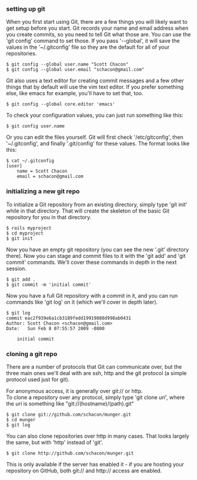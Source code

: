 ### setting up git

When you first start using Git, there are a few things you will likely want
to get setup before you start.  Git records your name and email address when
you create commits, so you need to tell Git what those are.  You can use the
'git config' command to set those.  If you pass '--global', it will save the values
in the '~/.gitconfig' file so they are the default for all of your repositories.

	$ git config --global user.name "Scott Chacon"
	$ git config --global user.email "schacon@gmail.com"

Git also uses a text editor for creating commit messages and a few other things
that by default will use the vim text editor.  If you prefer something else, like
emacs for example, you'll have to set that, too.

	$ git config --global core.editor 'emacs'

To check your configuration values, you can just run something like this:

	$ git config user.name

Or you can edit the files yourself.  Git will first check '/etc/gitconfig', then
'~/.gitconfig', and finally '.git/config' for these values.  The format looks
like this:

	$ cat ~/.gitconfig
	[user]
		name = Scott Chacon
		email = schacon@gmail.com

### initializing a new git repo

To initialize a Git repository from an existing directory, simply type 'git init'
while in that directory.  That will create the skeleton of the basic Git repository
for you in that directory.

	$ rails myproject
	$ cd myproject
	$ git init
	
Now you have an empty git repository (you can see the new '.git' directory there).
Now you can stage and commit files to it with the 'git add' and 'git commit'
commands.  We'll cover these commands in depth in the next session.

	$ git add .
	$ git commit -m 'initial commit'
	
Now you have a full Git repository with a commit in it, and you can run 
commands like 'git log' on it (which we'll cover in depth later).

	$ git log
	commit eac2f939e6a1cb3189fedd19919888d998ab0431
	Author: Scott Chacon <schacon@gmail.com>
	Date:   Sun Feb 8 07:55:57 2009 -0800

	    initial commit

### cloning a git repo

There are a number of protocols that Git can communicate over, but the three
main ones we'll deal with are ssh, http and the git protocol (a simple protocol
used just for git).  

For anonymous access, it is generally over git:// or http.  
To clone a repository over any protocol, simply type 'git clone _uri_', where
the _uri_ is something like "git://(hostname)/(path).git"

	$ git clone git://github.com/schacon/munger.git
	$ cd munger
	$ git log

You can also clone repositories over http in many cases.  That looks largely 
the same, but with 'http' instead of 'git'.  

	$ git clone http://github.com/schacon/munger.git

This is only available if the 
server has enabled it - if you are hosting your repository on GitHub, both
git:// and http:// access are enabled.
